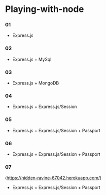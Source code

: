 # Playing-with-node

### 01
- Express.js

### 02
- Express.js + MySql

### 03
- Express.js + MongoDB

### 04 
- Express.js + Express.js/Session

### 05
- Express.js + Express.js/Session + Passport

### 06
- Express.js + Express.js/Session + Passport

### 07
(https://hidden-ravine-67042.herokuapp.com/)
- Express.js + Express.js/Session + Passport


